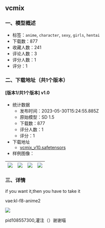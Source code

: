 ## vcmix
### 一、模型概述

- 标签：`anime`, `character`, `sexy`, `girls`, `hentai`
- 下载数：877
- 收藏人数：241
- 评论人数：3
- 评分人数：1
- 评分：1

### 二、下载地址（共1个版本）

#### [版本1/共1个版本] v1.0

- 统计数据
  - 发布时间：2023-05-30T15:24:55.885Z
  - 原始模型：SD 1.5
  - 下载数：877
  - 评分人数：1
  - 评分：1
- 下载地址
  - [vcmix_v10.safetensors](https://civitai.com/api/download/models/85512)
- 样例图像：

| <img src="https://image.civitai.com/xG1nkqKTMzGDvpLrqFT7WA/3d442d39-2bf7-4bef-a565-5fb86f5fbbac/width=450/1094178.jpeg" /> | <img src="https://image.civitai.com/xG1nkqKTMzGDvpLrqFT7WA/8e0baf45-1b95-4de8-b33a-54d2c541e182/width=450/969790.jpeg" /> | <img src="https://image.civitai.com/xG1nkqKTMzGDvpLrqFT7WA/1cfad538-6dc5-428f-8c5c-8f857e1c1293/width=450/969792.jpeg" /> | <img src="https://image.civitai.com/xG1nkqKTMzGDvpLrqFT7WA/684ad308-ad0e-41ff-bd4c-f6398b6d8508/width=450/1094180.jpeg" /> |
| ---- | ---- | ---- | ---- |


### 三、详情
<p>if you want it,then you have to take it</p><p>vae:kl-f8-anime2</p><img src="https://image.civitai.com/xG1nkqKTMzGDvpLrqFT7WA/4d008103-3270-4e27-af37-30d2a06bd9ef/width=525/4d008103-3270-4e27-af37-30d2a06bd9ef.jpeg" /><p>pid108557300,灌注（）谢谢喵</p>